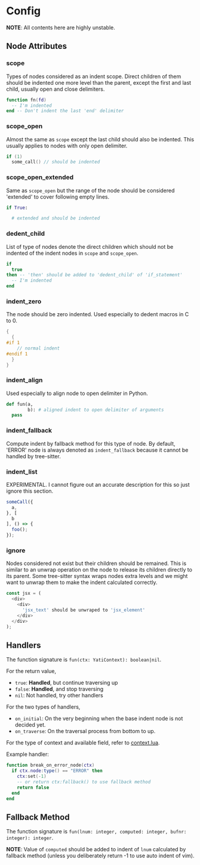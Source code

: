 # Config

**NOTE**: All contents here are highly unstable.

## Node Attributes

### scope

Types of nodes considered as an indent scope. Direct children of them should be indented one more level than the parent, except the first and last child, usually open and close delimiters.

```lua
function fn(fd)
  -- I'm indented
end -- Don't indent the last 'end' delimiter
```

### scope_open

Almost the same as `scope` except the last child should also be indented. This usually applies to nodes with only open delimiter.

```c
if (1)
  some_call() // should be indented
```

### scope_open_extended

Same as `scope_open` but the range of the node should be considered 'extended' to cover following empty lines.

```python
if True:

  # extended and should be indented
```

### dedent_child

List of type of nodes denote the direct children which should not be indented of the indent nodes in `scope` and `scope_open`.

```lua
if
  true
then -- 'then' should be added to 'dedent_child' of 'if_statement'
  -- I'm indented
end
```

### indent_zero

The node should be zero indented. Used especially to dedent macros in C to 0.

```c
{
  {
#if 1
    // normal indent
#endif 1
  }
}
```

### indent_align

Used especially to align node to open delimiter in Python.

```python
def fun(a,
        b): # aligned indent to open delimiter of arguments
  pass
```

### indent_fallback

Compute indent by fallback method for this type of node. By default, 'ERROR' node is always denoted as `indent_fallback` because it cannot be handled by tree-sitter.

### indent_list

EXPERIMENTAL. I cannot figure out an accurate description for this so just ignore this section.

```javascript
someCall({
  a,
}, [
  b
], () => {
  foo();
});
```

### ignore

Nodes considered not exist but their children should be remained. This is similar to an unwrap operation on the node to release its children directly to its parent. Some tree-sitter syntax wraps nodes extra levels and we might want to unwrap them to make the indent calculated correctly.

```javascript
const jsx = (
  <div>
    <div>
      'jsx_text' should be unwraped to 'jsx_element'
    </div>
  </div>
);
```

## Handlers

The function signature is `fun(ctx: YatiContext): boolean|nil`.

For the return value,

- `true`: **Handled**, but continue traversing up
- `false`: **Handled**, and stop traversing
- `nil`: Not handled, try other handlers

For the two types of handlers,

- `on_initial`: On the very beginning when the base indent node is not decided yet.
- `on_traverse`: On the traversal process from bottom to up.

For the type of context and available field, refer to [context.lua](./lua/nvim-yati/context.lua).

Example handler:

```lua
function break_on_error_node(ctx)
  if ctx.node:type() == "ERROR" then
    ctx:set(-1)
    -- or return ctx:fallback() to use fallback method
    return false
  end
end
```

## Fallback Method

The function signature is `fun(lnum: integer, computed: integer, bufnr: integer): integer`.

**NOTE**: Value of `computed` should be added to indent of `lnum` calculated by fallback method (unless you deliberately return -1 to use auto indent of vim).
